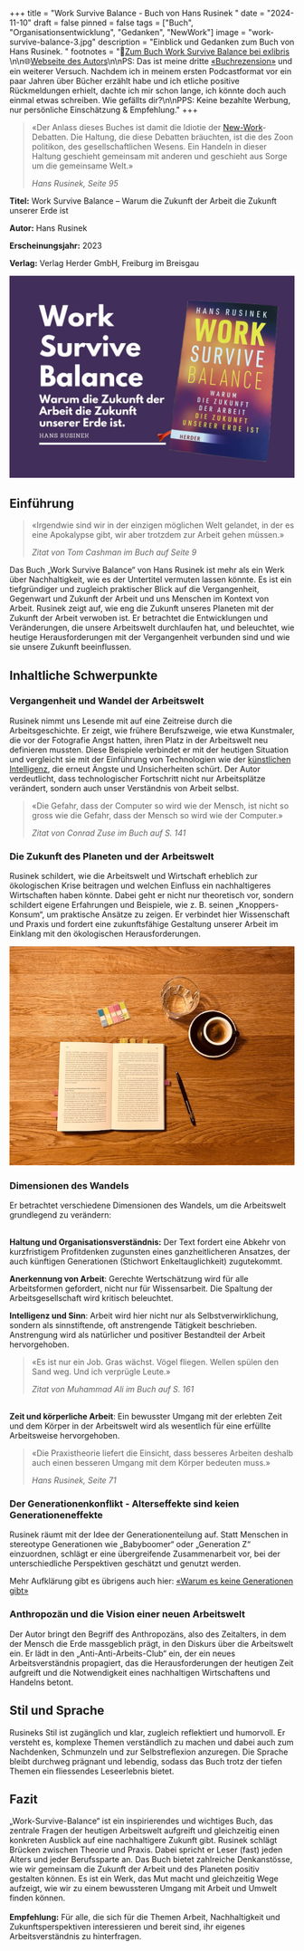+++
title = "Work Survive Balance - Buch von Hans Rusinek "
date = "2024-11-10"
draft = false
pinned = false
tags = ["Buch", "Organisationsentwicklung", "Gedanken", "NewWork"]
image = "work-survive-balance-3.jpg"
description = "Einblick und Gedanken zum Buch von Hans Rusinek. "
footnotes = "🛒[Zum Buch Work Survive Balance bei exlibris ](https://www.exlibris.ch/de/buecher-buch/deutschsprachige-buecher/hans-rusinek/work-survive-balance/id/9783451399657/?srsltid=AfmBOoqw0gxN4wZL26mlgpG2HbqYUkywW9BB8k67O46oq9dxgQBoqoHN)\n\n🌐[Webseite des Autors](https://www.hans-rusinek.de)\n\nPS: Das ist meine dritte [«Buchrezension»](https://www.bensblog.ch/tags/buch/) und ein weiterer Versuch. Nachdem ich in meinem ersten Podcastformat vor ein paar Jahren über Bücher erzählt habe und ich etliche positive Rückmeldungen erhielt, dachte ich mir schon lange, ich könnte doch auch einmal etwas schreiben. Wie gefällts dir?\n\nPPS: Keine bezahlte Werbung, nur persönliche Einschätzung & Empfehlung."
+++
> «Der Anlass dieses Buches ist damit die Idiotie der [New-Work](https://www.bensblog.ch/tags/newwork/)-Debatten. Die Haltung, die diese Debatten bräuchten, ist die des Zoon politikon, des gesellschaftlichen Wesens. Ein Handeln in dieser Haltung geschieht gemeinsam mit anderen und geschieht aus Sorge um die gemeinsame Welt.»
>
> *Hans Rusinek, Seite 95*

**Titel:** Work Survive Balance – Warum die Zukunft der Arbeit die Zukunft unserer Erde ist

**Autor:** Hans Rusinek

**Erscheinungsjahr:** 2023

**Verlag:** Verlag Herder GmbH, Freiburg im Breisgau

![](work-survive-balance.jpg)

## Einführung

> «Irgendwie sind wir in der einzigen möglichen Welt gelandet, in der es eine Apokalypse gibt, wir aber trotzdem zur Arbeit gehen müssen.»
>
> *Zitat von Tom Cashman im Buch auf Seite 9*

Das Buch „Work Survive Balance“ von Hans Rusinek ist mehr als ein Werk über Nachhaltigkeit, wie es der Untertitel vermuten lassen könnte. Es ist ein tiefgründiger und zugleich praktischer Blick auf die Vergangenheit, Gegenwart und Zukunft der Arbeit und uns Menschen im Kontext von Arbeit. Rusinek zeigt auf, wie eng die Zukunft unseres Planeten mit der Zukunft der Arbeit verwoben ist. Er betrachtet die Entwicklungen und Veränderungen, die unsere Arbeitswelt durchlaufen hat, und beleuchtet, wie heutige Herausforderungen mit der Vergangenheit verbunden sind und wie sie unsere Zukunft beeinflussen.

## Inhaltliche Schwerpunkte

### Vergangenheit und Wandel der Arbeitswelt

Rusinek nimmt uns Lesende mit auf eine Zeitreise durch die Arbeitsgeschichte. Er zeigt, wie frühere Berufszweige, wie etwa Kunstmaler, die vor der Fotografie Angst hatten, ihren Platz in der Arbeitswelt neu definieren mussten. Diese Beispiele verbindet er mit der heutigen Situation und vergleicht sie mit der Einführung von Technologien wie der [künstlichen Intelligenz](https://www.bensblog.ch/tags/ki/), die erneut Ängste und Unsicherheiten schürt. Der Autor verdeutlicht, dass technologischer Fortschritt nicht nur Arbeitsplätze verändert, sondern auch unser Verständnis von Arbeit selbst.

> «Die Gefahr, dass der Computer so wird wie der Mensch, ist nicht so gross wie die Gefahr, dass der Mensch so wird wie der Computer.» 
>
> *Zitat von Conrad Zuse im Buch auf S. 141*

### Die Zukunft des Planeten und der Arbeitswelt

Rusinek schildert, wie die Arbeitswelt und Wirtschaft erheblich zur ökologischen Krise beitragen und welchen Einfluss ein nachhaltigeres Wirtschaften haben könnte. Dabei geht er nicht nur theoretisch vor, sondern schildert eigene Erfahrungen und Beispiele, wie z. B. seinen „Knoppers-Konsum“, um praktische Ansätze zu zeigen. Er verbindet hier Wissenschaft und Praxis und fordert eine zukunftsfähige Gestaltung unserer Arbeit im Einklang mit den ökologischen Herausforderungen.

![](img_1020-2.jpg)

### Dimensionen des Wandels

Er betrachtet verschiedene Dimensionen des Wandels, um die Arbeitswelt grundlegend zu verändern:

\
**Haltung und Organisationsverständnis:** Der Text fordert eine Abkehr von kurzfristigem Profitdenken zugunsten eines ganzheitlicheren Ansatzes, der auch künftigen Generationen (Stichwort Enkeltauglichkeit) zugutekommt.

**Anerkennung von Arbeit**: Gerechte Wertschätzung wird für alle Arbeitsformen gefordert, nicht nur für Wissensarbeit. Die Spaltung der Arbeitsgesellschaft wird kritisch beleuchtet.

**Intelligenz und Sinn**: Arbeit wird hier nicht nur als Selbstverwirklichung, sondern als sinnstiftende, oft anstrengende Tätigkeit beschrieben. Anstrengung wird als natürlicher und positiver Bestandteil der Arbeit hervorgehoben.

> «Es ist nur ein Job. Gras wächst. Vögel fliegen. Wellen spülen den Sand weg. Und ich verprügle Leute.» 
>
> *Zitat von Muhammad Ali im Buch auf S. 161*

\
**Zeit und körperliche Arbeit**: Ein bewusster Umgang mit der erlebten Zeit und dem Körper in der Arbeitswelt wird als wesentlich für eine erfüllte Arbeitsweise hervorgehoben.

> «Die Praxistheorie liefert die Einsicht, dass besseres Arbeiten deshalb auch einen besseren Umgang mit dem Körper bedeuten muss.» 
>
> *Hans Rusinek, Seite 71*

### Der Generationenkonflikt - Alterseffekte sind keien Generationeneffekte

Rusinek räumt mit der Idee der Generationenteilung auf. Statt Menschen in stereotype Generationen wie „Babyboomer“ oder „Generation Z“ einzuordnen, schlägt er eine übergreifende Zusammenarbeit vor, bei der unterschiedliche Perspektiven geschätzt und genutzt werden. 

Mehr Aufklärung gibt es übrigens auch hier: [«Warum es keine Generationen gibt»](https://www.martin-schroeder.de/2023/07/17/warum-es-keine-generationen-gibt/)

### Anthropozän und die Vision einer neuen Arbeitswelt

Der Autor bringt den Begriff des Anthropozäns, also des Zeitalters, in dem der Mensch die Erde massgeblich prägt, in den Diskurs über die Arbeitswelt ein. Er lädt in den „Anti-Anti-Arbeits-Club“ ein, der ein neues Arbeitsverständnis propagiert, das die Herausforderungen der heutigen Zeit aufgreift und die Notwendigkeit eines nachhaltigen Wirtschaftens und Handelns betont.

## Stil und Sprache

Rusineks Stil ist zugänglich und klar, zugleich reflektiert und humorvoll. Er versteht es, komplexe Themen verständlich zu machen und dabei auch zum Nachdenken, Schmunzeln und zur Selbstreflexion anzuregen. Die Sprache bleibt durchweg prägnant und lebendig, sodass das Buch trotz der tiefen Themen ein fliessendes Leseerlebnis bietet.

## Fazit

„Work-Survive-Balance“ ist ein inspirierendes und wichtiges Buch, das zentrale Fragen der heutigen Arbeitswelt aufgreift und gleichzeitig einen konkreten Ausblick auf eine nachhaltigere Zukunft gibt. Rusinek schlägt Brücken zwischen Theorie und Praxis. Dabei spricht er Leser (fast) jeden Alters und jeder Berufssparte an. Das Buch bietet zahlreiche Denkanstösse, wie wir gemeinsam die Zukunft der Arbeit und des Planeten positiv gestalten können. Es ist ein Werk, das Mut macht und gleichzeitig Wege aufzeigt, wie wir zu einem bewussteren Umgang mit Arbeit und Umwelt finden können.\
\
**Empfehlung:** Für alle, die sich für die Themen Arbeit, Nachhaltigkeit und Zukunftsperspektiven interessieren und bereit sind, ihr eigenes Arbeitsverständnis zu hinterfragen.